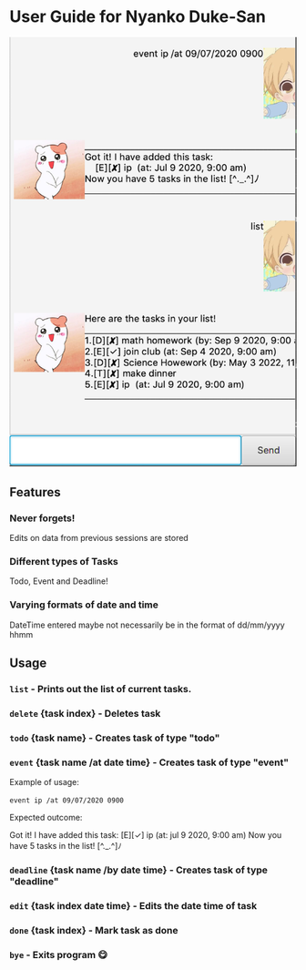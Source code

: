 # User Guide for Nyanko Duke-San

![Image of cat](./Ui.png)

## Features 

### Never forgets! 
Edits on data from previous sessions are stored

### Different types of Tasks
Todo, Event and Deadline!

### Varying formats of date and time
DateTime entered maybe not necessarily be in the format of dd/mm/yyyy hhmm


## Usage

### `list` - Prints out the list of current tasks.

### `delete` {task index} - Deletes task 

### `todo` {task name} - Creates task of type "todo"

### `event` {task name /at date time} - Creates task of type "event"

Example of usage: 

`event ip /at 09/07/2020 0900`

Expected outcome:

Got it! I have added this task:
 [E][✓] ip (at: jul 9 2020, 9:00 am)
 Now you have 5 tasks in the list! [^._.^]ﾉ
 
 ### `deadline` {task name /by date time} - Creates task of type "deadline"
 
 ### `edit` {task index date time} - Edits the date time of task
 
 ### `done` {task index} - Mark task as done
 
 ### `bye` - Exits program :yum:
